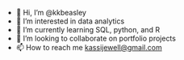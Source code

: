 - 👋 Hi, I’m @kkbeasley
- 👀 I’m interested in data analytics
- 🌱 I’m currently learning SQL, python, and R
- 💞️ I’m looking to collaborate on portfolio projects
- 📫 How to reach me kassijewell@gmail.com

<!---
kkbeasley/kkbeasley is a ✨ special ✨ repository because its `README.md` (this file) appears on your GitHub profile.
You can click the Preview link to take a look at your changes.
--->
